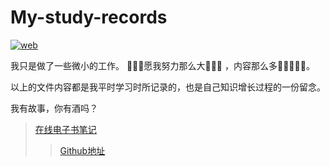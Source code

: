 # My-study-records
[![web](https://img.shields.io/badge/Preview-web-brightgreen.svg)](https://note.niefee.com/)

我只是做了一些微小的工作。 🐠🌹😝愿我努力那么大🤡😎😇 ，内容那么多👨‍💻‍👩‍🎓‍‍🐠。

以上的文件内容都是我平时学习时所记录的，也是自己知识增长过程的一份留念。

我有故事，你有酒吗？

>[在线电子书笔记](https://niefee.gitbooks.io/front-end-notes/content/)
>>[Github地址](https://github.com/Niefee/My-study-records)

